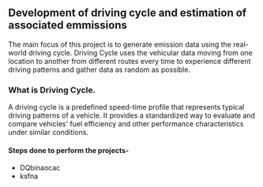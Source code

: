 ## Development of driving cycle and estimation of associated emmissions

The main focus of this project is to generate emission data using the real-world
driving cycle. Driving Cycle uses the vehicular data moving from one location to another from different routes every time to experience different driving
patterns and gather data as random as possible.

### What is Driving Cycle.
A driving cycle is a predefined speed-time profile that represents typical driving patterns of a vehicle. It provides a standardized way to evaluate and compare vehicles' fuel efficiency and other performance characteristics under similar conditions.

#### Steps done to perform the projects-
- DQbinaocac
- ksfna
